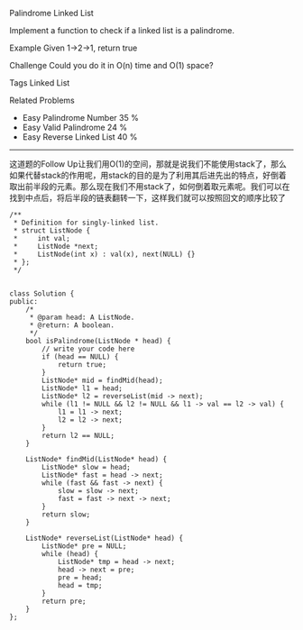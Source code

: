 Palindrome Linked List 

Implement a function to check if a linked list is a palindrome.

Example
Given 1->2->1, return true

Challenge 
Could you do it in O(n) time and O(1) space?

Tags 
Linked List

Related Problems 

- Easy Palindrome Number 35 %
- Easy Valid Palindrome 24 %
- Easy Reverse Linked List 40 %

----------
这道题的Follow Up让我们用O(1)的空间，那就是说我们不能使用stack了，那么如果代替stack的作用呢，用stack的目的是为了利用其后进先出的特点，好倒着取出前半段的元素。那么现在我们不用stack了，如何倒着取元素呢。我们可以在找到中点后，将后半段的链表翻转一下，这样我们就可以按照回文的顺序比较了

	/**
	 * Definition for singly-linked list.
	 * struct ListNode {
	 *     int val;
	 *     ListNode *next;
	 *     ListNode(int x) : val(x), next(NULL) {}
	 * };
	 */
	
	
	class Solution {
	public:
	    /*
	     * @param head: A ListNode.
	     * @return: A boolean.
	     */
	    bool isPalindrome(ListNode * head) {
	        // write your code here
	        if (head == NULL) {
	            return true;
	        }
	        ListNode* mid = findMid(head);
	        ListNode* l1 = head;
	        ListNode* l2 = reverseList(mid -> next);
	        while (l1 != NULL && l2 != NULL && l1 -> val == l2 -> val) {
	            l1 = l1 -> next;
	            l2 = l2 -> next;
	        }
	        return l2 == NULL;
	    }
	
	    ListNode* findMid(ListNode* head) {
	        ListNode* slow = head;
	        ListNode* fast = head -> next;
	        while (fast && fast -> next) {
	            slow = slow -> next;
	            fast = fast -> next -> next;
	        }
	        return slow;
	    }
	
	    ListNode* reverseList(ListNode* head) {
	        ListNode* pre = NULL;
	        while (head) {
	            ListNode* tmp = head -> next;
	            head -> next = pre;
	            pre = head;
	            head = tmp;
	        }
	        return pre;
	    }
	};